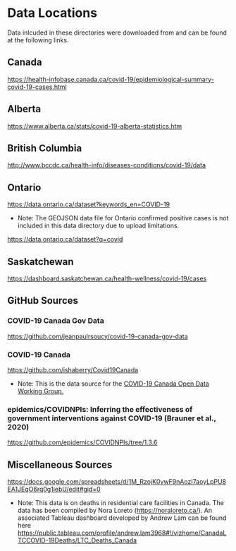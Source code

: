 # Data Locations
Data inlcuded in these directories were downloaded from and can be found at the following links.

## Canada
https://health-infobase.canada.ca/covid-19/epidemiological-summary-covid-19-cases.html

## Alberta
https://www.alberta.ca/stats/covid-19-alberta-statistics.htm

## British Columbia
http://www.bccdc.ca/health-info/diseases-conditions/covid-19/data

## Ontario
https://data.ontario.ca/dataset?keywords_en=COVID-19
* Note: The GEOJSON data file for Ontario confirmed positive cases is not included in this data directory due to upload limitations.

https://data.ontario.ca/dataset?q=covid

## Saskatchewan
https://dashboard.saskatchewan.ca/health-wellness/covid-19/cases

## GitHub Sources

### COVID-19 Canada Gov Data
https://github.com/jeanpaulrsoucy/covid-19-canada-gov-data

### COVID-19 Canada
https://github.com/ishaberry/Covid19Canada
* Note: This is the data source for the <a href="https://opencovid.ca/">COVID-19 Canada Open Data Working Group.</a>

### epidemics/COVIDNPIs: Inferring the effectiveness of government interventions against COVID-19 (Brauner et al., 2020)
https://github.com/epidemics/COVIDNPIs/tree/1.3.6

## Miscellaneous Sources
https://docs.google.com/spreadsheets/d/1M_RzojK0vwF9nAozI7aoyLpPU8EA1JEqO6rq0g1iebU/edit#gid=0
* Note: This data is on deaths in residential care facilities in Canada. The data has been compiled by Nora Loreto (https://noraloreto.ca/). An associated Tableau dashboard developed by Andrew Lam can be found here https://public.tableau.com/profile/andrew.lam3968#!/vizhome/CanadaLTCCOVID-19Deaths/LTC_Deaths_Canada

